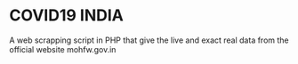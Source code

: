# COVID19 INDIA
A web scrapping script in PHP that give the live and exact real data from the official website mohfw.gov.in
